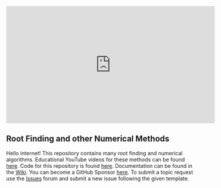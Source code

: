 <iframe width="560" height="315" src="https://www.youtube.com/embed/YpSKjCo9M-8" frameborder="0" allow="accelerometer; autoplay; encrypted-media; gyroscope; picture-in-picture" allowfullscreen></iframe>

## Root Finding and other Numerical Methods

Hello internet! This repository contains many root finding and numerical algorithms. Educational YouTube videos for these methods can be found [here](https://www.youtube.com/OscarVeliz). Code for this repository is found [here](https://github.com/osveliz/numerical-veliz). Documentation can be found in the [Wiki](https://github.com/osveliz/numerical-veliz/wiki). You can become a GitHub Sponsor [here](https://github.com/sponsors/osveliz). To submit a topic request use the [Issues](https://github.com/osveliz/numerical-veliz/issues) forum and submit a new issue following the given template.

